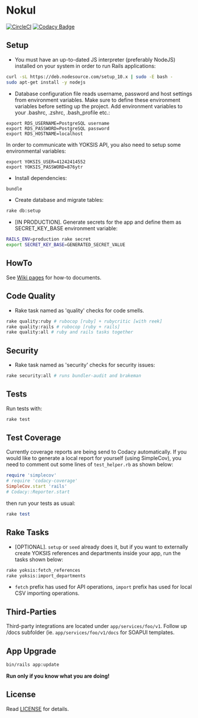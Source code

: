 # Nokul

[![CircleCI](https://circleci.com/gh/omu/nokul/tree/master.svg?style=svg&circle-token=a25e63abc0e1e6c074750d9b2ce5396e3e279d82)](https://circleci.com/gh/omu/nokul/tree/master) [![Codacy Badge](https://api.codacy.com/project/badge/Grade/6578e7454b81431aa0e0fe74e9cce9c9)](https://www.codacy.com?utm_source=github.com&amp;utm_medium=referral&amp;utm_content=omu/nokul&amp;utm_campaign=Badge_Grade)

## Setup

- You must have an up-to-dated JS interpreter (preferably NodeJS) installed on your system in order to run Rails applications:

```bash
curl -sL https://deb.nodesource.com/setup_10.x | sudo -E bash -
sudo apt-get install -y nodejs
```

- Database configuration file reads username, password and host settings from environment variables. Make sure to define these environment variables before setting up the project. Add environment variables to your .bashrc, .zshrc, .bash_profile etc.:

```
export RDS_USERNAME=PostgreSQL username
export RDS_PASSWORD=PostgreSQL password
export RDS_HOSTNAME=localhost
```

In order to communicate with YOKSIS API, you also need to setup some environmental variables:

```
export YOKSIS_USER=41242414552
export YOKSIS_PASSWORD=876ytr
```

- Install dependencies:

```bash
bundle
```

- Create database and migrate tables:

```bash
rake db:setup
```

- [IN PRODUCTION]. Generate secrets for the app and define them as SECRET_KEY_BASE environment variable:

```bash
RAILS_ENV=production rake secret
export SECRET_KEY_BASE=GENERATED_SECRET_VALUE
```

## HowTo

See [Wiki pages](https://github.com/omu/nokul-bati/wiki) for how-to documents.

## Code Quality

- Rake task named as 'quality' checks for code smells.

```bash
rake quality:ruby # rubocop [ruby] + rubycritic [with reek]
rake quality:rails # rubocop [ruby + rails]
rake quality:all # ruby and rails tasks together
```

## Security

- Rake task named as 'security' checks for security issues:

```bash
rake security:all # runs bundler-audit and brakeman
```

## Tests

Run tests with:

```bash
rake test
```

## Test Coverage

Currently coverage reports are being send to Codacy automatically. If you would like to generate a local report for yourself (using SimpleCov), you need to comment out some lines of `test_helper.rb` as shown below:

```ruby
require 'simplecov'
# require 'codacy-coverage'
SimpleCov.start 'rails'
# Codacy::Reporter.start
```

then run your tests as usual:

```ruby
rake test
```

## Rake Tasks

- [OPTIONAL]. `setup` or `seed` already does it, but if you want to externally create YOKSIS references and departments inside your app, run the tasks shown below:

```bash
rake yoksis:fetch_references
rake yoksis:import_departments
```

* `fetch` prefix has used for API operations, `import` prefix has used for local CSV importing operations.

## Third-Parties

Third-party integrations are located under `app/services/foo/v1`. Follow up /docs subfolder (ie. `app/services/foo/v1/docs` for SOAPUI templates.

## App Upgrade

```bash
bin/rails app:update
```

**Run only if you know what you are doing!**

## License

Read [LICENSE](LICENSE.md) for details.
